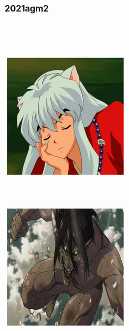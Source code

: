 # 2021agm2<html>
<head>
<meta charset="utf-8">
<meta lang="es">
<meta author="Mario">
<title>Mis actividades </title>
<link rel="stylesheet" href="estils.css">
</head>
<body>

<p><font color ="white">Mis actividades

<div class="Mis actividades"><p>Mis actividades</p></div>

<div class="cuadrado"><p>PT1</p></div>
<div class="cuadrado"><p>PT2</p></div>


<div id="cuadradogrande"><p>5<img src="inuyasha.gif"height="380px" width="380px"></p></div>

<div class="cuadrado"><p>PT3</p></div>
<div class="cuadrado"><p>PT4</p></div>

<div id="cuadradogrande"><p>PT5</p></div>
<div id="cuadradogrande"><p>5<img src="eren.gif"height="380px" width="380px"></p></div>


</body>
</html>
